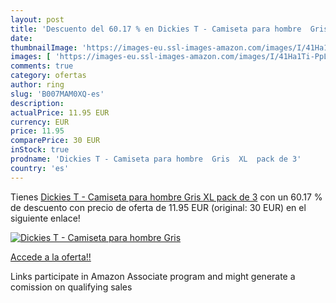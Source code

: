 ```yaml
---
layout: post
title: 'Descuento del 60.17 % en Dickies T - Camiseta para hombre  Gris  '
date: 
thumbnailImage: 'https://images-eu.ssl-images-amazon.com/images/I/41Ha1Ti-PpL._SL200_.jpg'
images: [ 'https://images-eu.ssl-images-amazon.com/images/I/41Ha1Ti-PpL._SL200_.jpg' ]
comments: true
category: ofertas
author: ring
slug: 'B007MAM0XQ-es'
description:
actualPrice: 11.95 EUR
currency: EUR
price: 11.95
comparePrice: 30 EUR
inStock: true
prodname: 'Dickies T - Camiseta para hombre  Gris  XL  pack de 3'
country: 'es'
---
```


Tienes [Dickies T - Camiseta para hombre  Gris  XL  pack de 3](https://www.amazon.es/dp/B007MAM0XQ/?tag=tolees-21) con un 60.17 % de descuento con precio de oferta de 11.95 EUR (original: 30 EUR) en el siguiente enlace!

[![Dickies T - Camiseta para hombre  Gris  ](https://images-eu.ssl-images-amazon.com/images/I/41Ha1Ti-PpL._SL200_.jpg)](https://www.amazon.es/dp/B007MAM0XQ/?tag=tolees-21)

[Accede a la oferta!!](https://www.amazon.es/dp/B007MAM0XQ/?tag=tolees-21)

Links participate in Amazon Associate program and might generate a comission on qualifying sales


